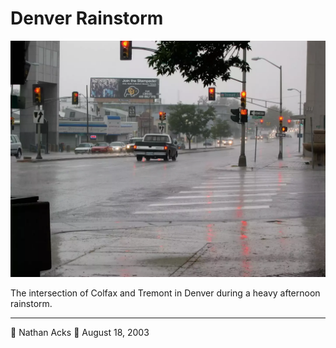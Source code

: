 # Denver Rainstorm

![A rainstorm pounds a city street](assets/5568a3cd8309ed89c6b7c1ff77c4bced.webp)

The intersection of Colfax and Tremont in Denver during a heavy afternoon rainstorm.

- - - -

👤 Nathan Acks
📅 August 18, 2003
